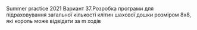 Summer practice 2021
Вариант 37.Розробка програми для підраховування загальної кількості клітин шахової дошки розміром 8х8, які король може відвідати за m ходів
